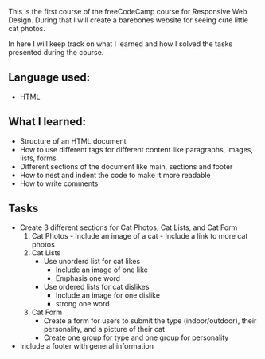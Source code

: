 This is the first course of the freeCodeCamp course for Responsive Web Design. During that I will create a barebones website for seeing cute little cat photos.

In here I will keep track on what I learned and how I solved the tasks presented during the course. 

## Language used: 

- HTML

## What I learned: 

- Structure of an HTML document
- How to use different tags for different content like paragraphs, images, lists, forms
- Different sections of the document like main, sections and footer
- How to nest and indent the code to make it more readable
- How to write comments

## Tasks

- Create 3 different sections for Cat Photos, Cat Lists, and Cat Form
    1. Cat Photos
      - Include an image of a cat
      - Include a link to more cat photos
   2. Cat Lists
      - Use unorderd list for cat likes
        - Include an image of one like
        - Emphasis one word
      - Use ordered lists for cat dislikes
        - Include an image for one dislike
        - strong one word
   3. Cat Form
      - Create a form for users to submit the type (indoor/outdoor), their personality, and a picture of their cat
      - Create one group for type and one group for personality
- Include a footer with general information
